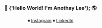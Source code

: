 
<h3 align="center"> 👋 {'Hello World! I'm Anothay Lee'}; 🌎 </h3>
<p align="center">
◾️ 
 <a href="https://www.instagram.com/anothay_chansy/" rel="nofollow" target="_blank">Instagram</a>
◾️ 
 <a href="https://www.linkedin.com/in/anothay-chansy-71400520a/" rel="nofollow" target="_blank">LinkedIn</a>
</p>
<br>




